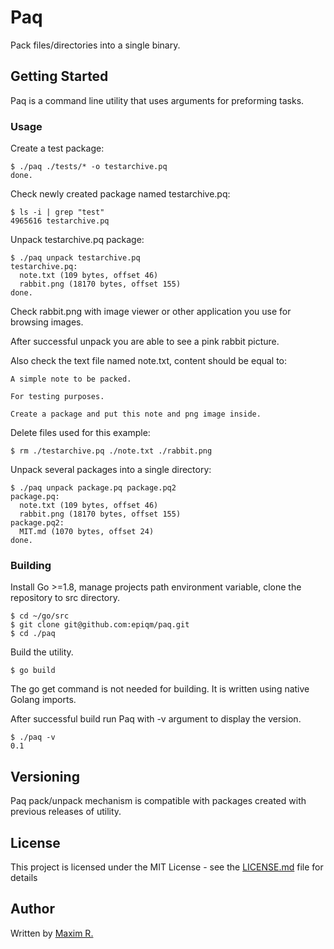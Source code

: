 # Paq

Pack files/directories into a single binary.

## Getting Started

Paq is a command line utility that uses arguments for preforming tasks.

### Usage

Create a test package:

```
$ ./paq ./tests/* -o testarchive.pq
done.
```

Check newly created package named testarchive.pq:

```
$ ls -i | grep "test"
4965616 testarchive.pq
```

Unpack testarchive.pq package:

```
$ ./paq unpack testarchive.pq
testarchive.pq:
  note.txt (109 bytes, offset 46)
  rabbit.png (18170 bytes, offset 155)
done.
```

Check rabbit.png with image viewer or other application you use for browsing images.

After successful unpack you are able to see a pink rabbit picture.

Also check the text file named note.txt, content should be equal to:

```
A simple note to be packed.

For testing purposes.

Create a package and put this note and png image inside.
```

Delete files used for this example:

```
$ rm ./testarchive.pq ./note.txt ./rabbit.png
```

Unpack several packages into a single directory:

```
$ ./paq unpack package.pq package.pq2
package.pq:
  note.txt (109 bytes, offset 46)
  rabbit.png (18170 bytes, offset 155)
package.pq2:
  MIT.md (1070 bytes, offset 24)
done.
```

### Building

Install Go >=1.8, manage projects path environment variable, clone the repository to src directory.

```
$ cd ~/go/src
$ git clone git@github.com:epiqm/paq.git
$ cd ./paq
```

Build the utility.

```
$ go build
```

The go get command is not needed for building. It is written using native Golang imports.

After successful build run Paq with -v argument to display the version.

```
$ ./paq -v
0.1
```

## Versioning

Paq pack/unpack mechanism is compatible with packages created with previous releases of utility.

## License

This project is licensed under the MIT License - see the [LICENSE.md](LICENSE.md) file for details

## Author

Written by [Maxim R.](https://epiqm.github.io/)
